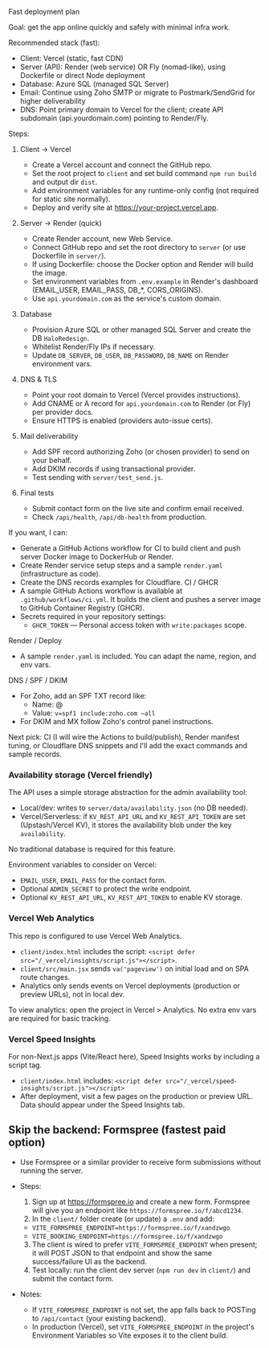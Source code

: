Fast deployment plan

Goal: get the app online quickly and safely with minimal infra work.

Recommended stack (fast):
- Client: Vercel (static, fast CDN)
- Server (API): Render (web service) OR Fly (nomad-like), using Dockerfile or direct Node deployment
- Database: Azure SQL (managed SQL Server)
- Email: Continue using Zoho SMTP or migrate to Postmark/SendGrid for higher deliverability
- DNS: Point primary domain to Vercel for the client; create API subdomain (api.yourdomain.com) pointing to Render/Fly.

Steps:
1) Client → Vercel
   - Create a Vercel account and connect the GitHub repo.
   - Set the root project to `client` and set build command `npm run build` and output dir `dist`.
   - Add environment variables for any runtime-only config (not required for static site normally).
   - Deploy and verify site at https://your-project.vercel.app.

2) Server → Render (quick)
   - Create Render account, new Web Service.
   - Connect GitHub repo and set the root directory to `server` (or use Dockerfile in `server/`).
   - If using Dockerfile: choose the Docker option and Render will build the image.
   - Set environment variables from `.env.example` in Render's dashboard (EMAIL_USER, EMAIL_PASS, DB_*, CORS_ORIGINS).
   - Use `api.yourdomain.com` as the service's custom domain.

3) Database
   - Provision Azure SQL or other managed SQL Server and create the DB `HaloRedesign`.
   - Whitelist Render/Fly IPs if necessary.
   - Update `DB_SERVER`, `DB_USER`, `DB_PASSWORD`, `DB_NAME` on Render environment vars.

4) DNS & TLS
   - Point your root domain to Vercel (Vercel provides instructions).
   - Add CNAME or A record for `api.yourdomain.com` to Render (or Fly) per provider docs.
   - Ensure HTTPS is enabled (providers auto-issue certs).

5) Mail deliverability
   - Add SPF record authorizing Zoho (or chosen provider) to send on your behalf.
   - Add DKIM records if using transactional provider.
   - Test sending with `server/test_send.js`.

6) Final tests
   - Submit contact form on the live site and confirm email received.
   - Check `/api/health`, `/api/db-health` from production.

If you want, I can:
- Generate a GitHub Actions workflow for CI to build client and push server Docker image to DockerHub or Render.
- Create Render service setup steps and a sample `render.yaml` (infrastructure as code).
- Create the DNS records examples for Cloudflare.
CI / GHCR
- A sample GitHub Actions workflow is available at `.github/workflows/ci.yml`. It builds the client and pushes a server image to GitHub Container Registry (GHCR).
- Secrets required in your repository settings:
   - `GHCR_TOKEN` — Personal access token with `write:packages` scope.

Render / Deploy
- A sample `render.yaml` is included. You can adapt the name, region, and env vars.

DNS / SPF / DKIM
- For Zoho, add an SPF TXT record like:
   - Name: @
   - Value: `v=spf1 include:zoho.com ~all`
- For DKIM and MX follow Zoho's control panel instructions.

Next pick: CI (I will wire the Actions to build/publish), Render manifest tuning, or Cloudflare DNS snippets and I'll add the exact commands and sample records.

### Availability storage (Vercel friendly)

The API uses a simple storage abstraction for the admin availability tool:

- Local/dev: writes to `server/data/availability.json` (no DB needed).
- Vercel/Serverless: if `KV_REST_API_URL` and `KV_REST_API_TOKEN` are set (Upstash/Vercel KV), it stores the availability blob under the key `availability`.

No traditional database is required for this feature.

Environment variables to consider on Vercel:
- `EMAIL_USER`, `EMAIL_PASS` for the contact form.
- Optional `ADMIN_SECRET` to protect the write endpoint.
- Optional `KV_REST_API_URL`, `KV_REST_API_TOKEN` to enable KV storage.

### Vercel Web Analytics

This repo is configured to use Vercel Web Analytics.

- `client/index.html` includes the script: `<script defer src="/_vercel/insights/script.js"></script>`.
- `client/src/main.jsx` sends `va('pageview')` on initial load and on SPA route changes.
- Analytics only sends events on Vercel deployments (production or preview URLs), not in local dev.

To view analytics: open the project in Vercel > Analytics. No extra env vars are required for basic tracking.

### Vercel Speed Insights

For non-Next.js apps (Vite/React here), Speed Insights works by including a script tag.

- `client/index.html` includes: `<script defer src="/_vercel/speed-insights/script.js"></script>`
- After deployment, visit a few pages on the production or preview URL. Data should appear under the Speed Insights tab.

## Skip the backend: Formspree (fastest paid option)

- Use Formspree or a similar provider to receive form submissions without running the server.
- Steps:
  1. Sign up at https://formspree.io and create a new form. Formspree will give you an endpoint like `https://formspree.io/f/abcd1234`.
  2. In the `client/` folder create (or update) a `.env` and add:
   - `VITE_FORMSPREE_ENDPOINT=https://formspree.io/f/xandzwgo`
   - `VITE_BOOKING_ENDPOINT=https://formspree.io/f/xandzwgo`
  3. The client is wired to prefer `VITE_FORMSPREE_ENDPOINT` when present; it will POST JSON to that endpoint and show the same success/failure UI as the backend.
  4. Test locally: run the client dev server (`npm run dev` in `client/`) and submit the contact form.

- Notes:
  - If `VITE_FORMSPREE_ENDPOINT` is not set, the app falls back to POSTing to `/api/contact` (your existing backend).
  - In production (Vercel), set `VITE_FORMSPREE_ENDPOINT` in the project's Environment Variables so Vite exposes it to the client build.
